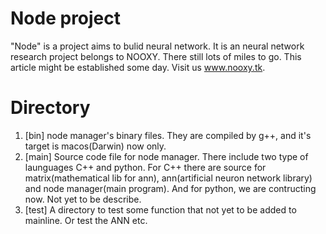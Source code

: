 # Node project
"Node" is a project aims to bulid neural network. It is an neural network research project belongs to NOOXY. There still lots of miles to go. This article might be established some day. Visit us www.nooxy.tk.
# Directory
1. [bin]
  node manager's binary files. They are compiled by g++, and it's target is macos(Darwin) now only.
2. [main]
  Source code file for node manager. There include two type of launguages C++ and python.
  For C++ there are source for matrix(mathematical lib for ann), ann(artificial neuron network library) and node manager(main program).
  And for python, we are contructing now. Not yet to be describe.
3. [test]
  A directory to test some function that not yet to be added to mainline. Or test the ANN etc.
